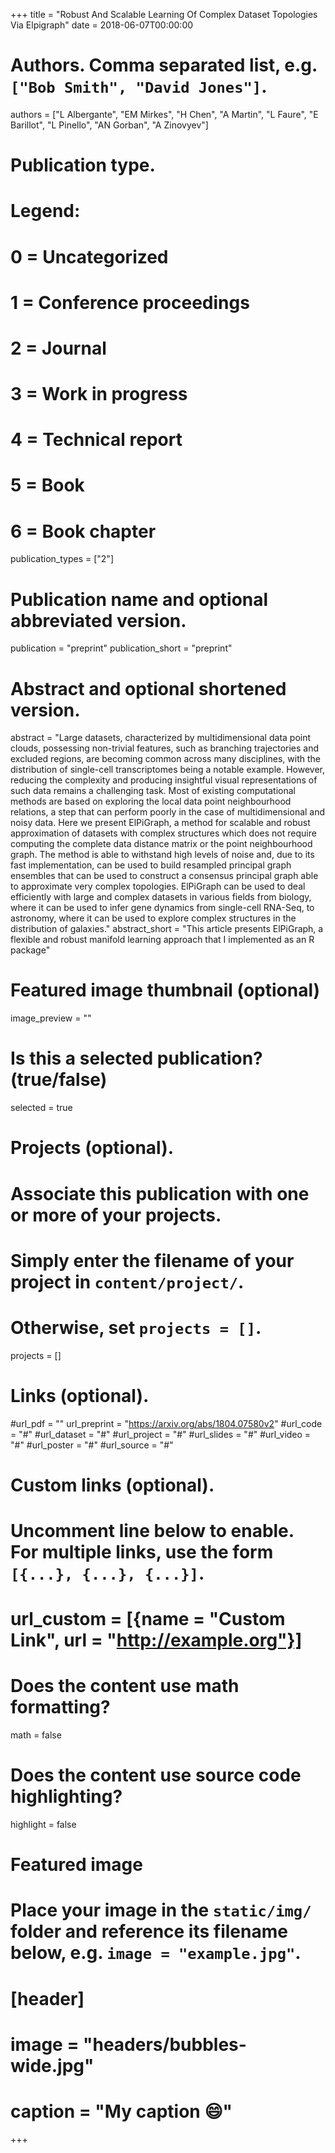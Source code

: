 +++
title = "Robust And Scalable Learning Of Complex Dataset Topologies Via Elpigraph"
date = 2018-06-07T00:00:00

# Authors. Comma separated list, e.g. `["Bob Smith", "David Jones"]`.
authors = ["L Albergante", "EM Mirkes", "H Chen", "A Martin", "L Faure", "E Barillot", "L Pinello", "AN Gorban", "A Zinovyev"]

# Publication type.
# Legend:
# 0 = Uncategorized
# 1 = Conference proceedings
# 2 = Journal
# 3 = Work in progress
# 4 = Technical report
# 5 = Book
# 6 = Book chapter
publication_types = ["2"]

# Publication name and optional abbreviated version.
publication = "preprint"
publication_short = "preprint"

# Abstract and optional shortened version.
abstract = "Large datasets, characterized by  multidimensional data point clouds, possessing non-trivial features, such as branching trajectories and excluded regions, are becoming common across many disciplines, with the distribution of single-cell transcriptomes being a notable example. However, reducing the complexity and producing insightful visual representations of such data remains a challenging task. Most of existing computational methods are based on exploring the local data point neighbourhood relations, a step that can perform poorly in the case of multidimensional and noisy data. Here we present ElPiGraph, a method for scalable and robust approximation of datasets with complex structures which does not require computing the complete data distance matrix or the point neighbourhood graph. The method is able to withstand high levels of noise and, due to its fast implementation, can be used to build resampled principal graph ensembles that can be used to construct a consensus principal graph able to approximate very complex topologies. ElPiGraph can be used to deal efficiently with large and complex datasets in various fields from biology, where it can be used to infer gene dynamics from single-cell RNA-Seq, to astronomy, where it can be used to explore complex structures in the distribution of galaxies."
abstract_short = "This article presents ElPiGraph, a flexible and robust manifold learning approach that I implemented as an R package"

# Featured image thumbnail (optional)
image_preview = ""

# Is this a selected publication? (true/false)
selected = true

# Projects (optional).
#   Associate this publication with one or more of your projects.
#   Simply enter the filename of your project in `content/project/`.
#   Otherwise, set `projects = []`.
projects = []

# Links (optional).
#url_pdf = ""
url_preprint = "https://arxiv.org/abs/1804.07580v2"
#url_code = "#"
#url_dataset = "#"
#url_project = "#"
#url_slides = "#"
#url_video = "#"
#url_poster = "#"
#url_source = "#"

# Custom links (optional).
#   Uncomment line below to enable. For multiple links, use the form `[{...}, {...}, {...}]`.
# url_custom = [{name = "Custom Link", url = "http://example.org"}]

# Does the content use math formatting?
math = false

# Does the content use source code highlighting?
highlight = false

# Featured image
# Place your image in the `static/img/` folder and reference its filename below, e.g. `image = "example.jpg"`.
# [header]
# image = "headers/bubbles-wide.jpg"
# caption = "My caption :smile:"

+++